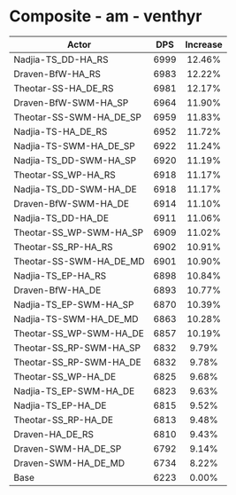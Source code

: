 # Composite - am - venthyr
| Actor | DPS | Increase |
|---|:---:|:---:|
|Nadjia-TS_DD-HA_RS|6999|12.46%|
|Draven-BfW-HA_RS|6983|12.22%|
|Theotar-SS-HA_DE_RS|6981|12.17%|
|Draven-BfW-SWM-HA_SP|6964|11.90%|
|Theotar-SS-SWM-HA_DE_SP|6959|11.83%|
|Nadjia-TS-HA_DE_RS|6952|11.72%|
|Nadjia-TS-SWM-HA_DE_SP|6922|11.24%|
|Nadjia-TS_DD-SWM-HA_SP|6920|11.19%|
|Theotar-SS_WP-HA_RS|6918|11.17%|
|Nadjia-TS_DD-SWM-HA_DE|6918|11.17%|
|Draven-BfW-SWM-HA_DE|6914|11.10%|
|Nadjia-TS_DD-HA_DE|6911|11.06%|
|Theotar-SS_WP-SWM-HA_SP|6909|11.02%|
|Theotar-SS_RP-HA_RS|6902|10.91%|
|Theotar-SS-SWM-HA_DE_MD|6901|10.90%|
|Nadjia-TS_EP-HA_RS|6898|10.84%|
|Draven-BfW-HA_DE|6893|10.77%|
|Nadjia-TS_EP-SWM-HA_SP|6870|10.39%|
|Nadjia-TS-SWM-HA_DE_MD|6863|10.28%|
|Theotar-SS_WP-SWM-HA_DE|6857|10.19%|
|Theotar-SS_RP-SWM-HA_SP|6832|9.79%|
|Theotar-SS_RP-SWM-HA_DE|6832|9.78%|
|Theotar-SS_WP-HA_DE|6825|9.68%|
|Nadjia-TS_EP-SWM-HA_DE|6823|9.63%|
|Nadjia-TS_EP-HA_DE|6815|9.52%|
|Theotar-SS_RP-HA_DE|6813|9.48%|
|Draven-HA_DE_RS|6810|9.43%|
|Draven-SWM-HA_DE_SP|6792|9.14%|
|Draven-SWM-HA_DE_MD|6734|8.22%|
|Base|6223|0.00%|
